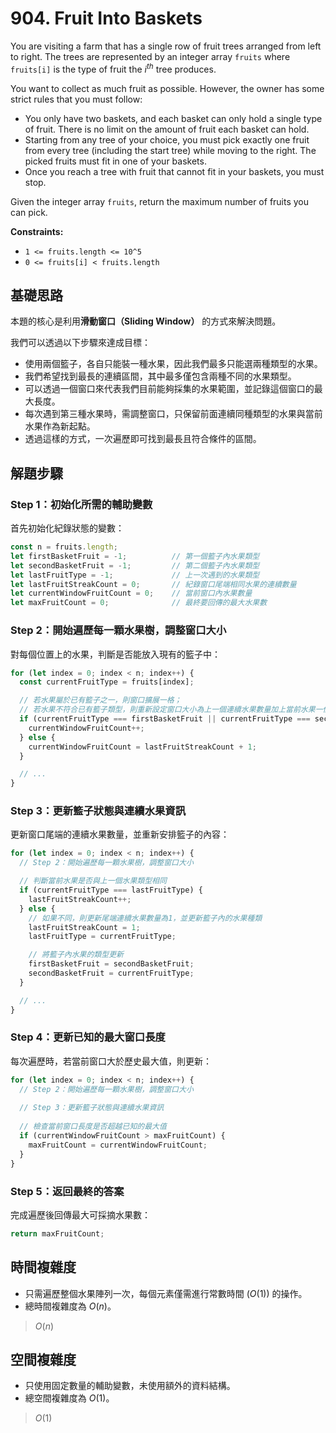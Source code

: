 # 904. Fruit Into Baskets

You are visiting a farm that has a single row of fruit trees arranged from left to right. 
The trees are represented by an integer array `fruits` where `fruits[i]` is the type of fruit the $i^{th}$ tree produces.

You want to collect as much fruit as possible. However, the owner has some strict rules that you must follow:

- You only have two baskets, and each basket can only hold a single type of fruit. 
  There is no limit on the amount of fruit each basket can hold.
- Starting from any tree of your choice, you must pick exactly one fruit from every tree (including the start tree) 
  while moving to the right. The picked fruits must fit in one of your baskets.
- Once you reach a tree with fruit that cannot fit in your baskets, you must stop.

Given the integer array `fruits`, return the maximum number of fruits you can pick.

**Constraints:**

- `1 <= fruits.length <= 10^5`
- `0 <= fruits[i] < fruits.length`

## 基礎思路

本題的核心是利用**滑動窗口（Sliding Window）** 的方式來解決問題。

我們可以透過以下步驟來達成目標：

- 使用兩個籃子，各自只能裝一種水果，因此我們最多只能選兩種類型的水果。
- 我們希望找到最長的連續區間，其中最多僅包含兩種不同的水果類型。
- 可以透過一個窗口來代表我們目前能夠採集的水果範圍，並記錄這個窗口的最大長度。
- 每次遇到第三種水果時，需調整窗口，只保留前面連續同種類型的水果與當前水果作為新起點。
- 透過這樣的方式，一次遍歷即可找到最長且符合條件的區間。

## 解題步驟

### Step 1：初始化所需的輔助變數

首先初始化紀錄狀態的變數：

```typescript
const n = fruits.length;
let firstBasketFruit = -1;          // 第一個籃子內水果類型
let secondBasketFruit = -1;         // 第二個籃子內水果類型
let lastFruitType = -1;             // 上一次遇到的水果類型
let lastFruitStreakCount = 0;       // 紀錄窗口尾端相同水果的連續數量
let currentWindowFruitCount = 0;    // 當前窗口內水果數量
let maxFruitCount = 0;              // 最終要回傳的最大水果數
```

### Step 2：開始遍歷每一顆水果樹，調整窗口大小

對每個位置上的水果，判斷是否能放入現有的籃子中：

```typescript
for (let index = 0; index < n; index++) {
  const currentFruitType = fruits[index];

  // 若水果屬於已有籃子之一，則窗口擴展一格；
  // 若水果不符合已有籃子類型，則重新設定窗口大小為上一個連續水果數量加上當前水果一個
  if (currentFruitType === firstBasketFruit || currentFruitType === secondBasketFruit) {
    currentWindowFruitCount++;
  } else {
    currentWindowFruitCount = lastFruitStreakCount + 1;
  }

  // ...
}
```

### Step 3：更新籃子狀態與連續水果資訊

更新窗口尾端的連續水果數量，並重新安排籃子的內容：

```typescript
for (let index = 0; index < n; index++) {
  // Step 2：開始遍歷每一顆水果樹，調整窗口大小

  // 判斷當前水果是否與上一個水果類型相同
  if (currentFruitType === lastFruitType) {
    lastFruitStreakCount++;
  } else {
    // 如果不同，則更新尾端連續水果數量為1，並更新籃子內的水果種類
    lastFruitStreakCount = 1;
    lastFruitType = currentFruitType;

    // 將籃子內水果的類型更新
    firstBasketFruit = secondBasketFruit;
    secondBasketFruit = currentFruitType;
  }

  // ...
}
```

### Step 4：更新已知的最大窗口長度

每次遍歷時，若當前窗口大於歷史最大值，則更新：

```typescript
for (let index = 0; index < n; index++) {
  // Step 2：開始遍歷每一顆水果樹，調整窗口大小
  
  // Step 3：更新籃子狀態與連續水果資訊
  
  // 檢查當前窗口長度是否超越已知的最大值
  if (currentWindowFruitCount > maxFruitCount) {
    maxFruitCount = currentWindowFruitCount;
  }
}
```

### Step 5：返回最終的答案

完成遍歷後回傳最大可採摘水果數：

```typescript
return maxFruitCount;
```

## 時間複雜度

- 只需遍歷整個水果陣列一次，每個元素僅需進行常數時間 ($O(1)$) 的操作。
- 總時間複雜度為 $O(n)$。

> $O(n)$

## 空間複雜度

- 只使用固定數量的輔助變數，未使用額外的資料結構。
- 總空間複雜度為 $O(1)$。

> $O(1)$
